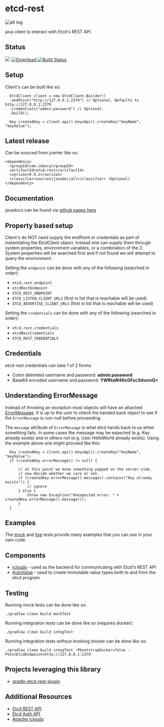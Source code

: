 # etcd-rest
![alt tag](https://github.com/cdancy/etcd/blob/master/logos/etcd-horizontal-color.png)

java client to interact with Etcd's REST API. 

## Status
<a href='https://bintray.com/cdancy/java-libraries/etcd-rest/view?source=watch' alt='Get automatic notifications about new "etcd-rest" versions'><img src='https://www.bintray.com/docs/images/bintray_badge_color.png'></a>
[ ![Download](https://api.bintray.com/packages/cdancy/java-libraries/etcd-rest/images/download.png) ](https://bintray.com/cdancy/java-libraries/etcd-rest/_latestVersion)
[![Build Status](https://travis-ci.org/cdancy/etcd-rest.svg?branch=master)](https://travis-ci.org/cdancy/etcd-rest)

## Setup

Client's can be built like so:

      EtcdClient client = new EtcdClient.Builder()
      .endPoint("http://127.0.0.1:2379") // Optional. Defaults to http://127.0.0.1:2379
      .credentials("admin:password") // Optional.
      .build();

      Key createdKey = client.api().keysApi().createKey("keyName", "keyValue");
      
## Latest release

Can be sourced from jcenter like so:

	<dependency>
	  <groupId>com.cdancy</groupId>
	  <artifactId>etcd-rest</artifactId>
	  <version>0.9.2</version>
	  <classifier>sources|javadoc|all</classifier> (Optional)
	</dependency>
	
## Documentation

javadocs can be found via [github pages here](http://cdancy.github.io/etcd-rest/docs/javadoc/)

## Property based setup

Client's do NOT need supply the endPoint or credentials as part of instantiating the EtcdClient object. 
Instead one can supply them through system properties, environment variables, or a combination 
of the 2. System properties will be searched first and if not found we will attempt to 
query the environment.

Setting the `endpoint` can be done with any of the following (searched in order):

- `etcd.rest.endpoint`
- `etcdRestEndpoint`
- `ETCD_REST_ENDPOINT`
- `ETCD_LISTEN_CLIENT_URLS` (first in list that is reachable will be used)
- `ETCD_ADVERTISE_CLIENT_URLS` (first in list that is reachable will be used)

Setting the `credentials` can be done with any of the following (searched in order):

- `etcd.rest.credentials`
- `etcdRestCredentials`
- `ETCD_REST_CREDENTIALS`

## Credentials

etcd-rest credentials can take 1 of 2 forms:

- Colon delimited username and password: __admin:password__ 
- Base64 encoded username and password: __YWRtaW46cGFzc3dvcmQ=__ 

## Understanding ErrorMessage

Instead of throwing an exception most objects will have an attached [ErrorMessage](https://github.com/cdancy/etcd-rest/blob/master/src/main/java/com/cdancy/etcd/rest/error/ErrorMessage.java). It is up to the user to check the handed back object to see if the `ErrorMessage` is non-null before proceeding. 

The `message` attribute of `ErrorMessage` is what etcd hands back to us when something fails. In some cases the message may be expected (e.g. Key already exists) and in others not (e.g. User HelloWorld already exists). Using the example above one might proceed like this:

      Key createdKey = client.api().keysApi().createKey("keyName", "keyValue");
      if (createdKey.errorMessage() != null) {
      
          // at this point we know something popped on the server-side.
          // now decide whether we care or not.
          if (createdKey.errorMessage().message().contains("Key already exists")) {
              // ignore 
          } else {
              throw new Exception("Unexpected error: " + createdKey.errorMessage().message());
          }
      }

## Examples

The [mock](https://github.com/cdancy/etcd-rest/tree/master/src/test/java/com/cdancy/etcd/rest/features) and [live](https://github.com/cdancy/etcd-rest/tree/master/src/test/java/com/cdancy/etcd/rest/features) tests provide many examples
that you can use in your own code.

## Components

- [jclouds](https://github.com/jclouds/jclouds) \- used as the backend for communicating with Etcd's REST API
- [AutoValue](https://github.com/google/auto) \- used to create immutable value types both to and from the etcd program
    
## Testing

Running mock tests can be done like so:

	./gradlew clean build mockTest
	
Running integration tests can be done like so (requires docker):

	./gradlew clean build integTest
	
Running integration tests without invoking docker can be done like so:

	./gradlew clean build integTest -PbootstrapDocker=false -PtestEtcdEndpoint=http://127.0.0.1:2379 

## Projects leveraging this library

* [gradle-etcd-rest-plugin](https://github.com/cdancy/gradle-etcd-rest-plugin)

## Additional Resources

* [Etcd REST API](https://github.com/coreos/etcd/blob/master/Documentation/api.md)
* [Etcd Auth API](https://github.com/coreos/etcd/blob/master/Documentation/auth_api.md)
* [Apache jclouds](https://jclouds.apache.org/start/)

